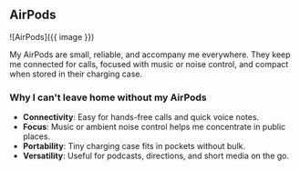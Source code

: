 ## AirPods

![AirPods]({{ image }})

My AirPods are small, reliable, and accompany me everywhere. They keep me connected for calls, focused with music or noise control, and compact when stored in their charging case.

### Why I can't leave home without my AirPods

- **Connectivity**: Easy for hands-free calls and quick voice notes.
- **Focus**: Music or ambient noise control helps me concentrate in public places.
- **Portability**: Tiny charging case fits in pockets without bulk.
- **Versatility**: Useful for podcasts, directions, and short media on the go.